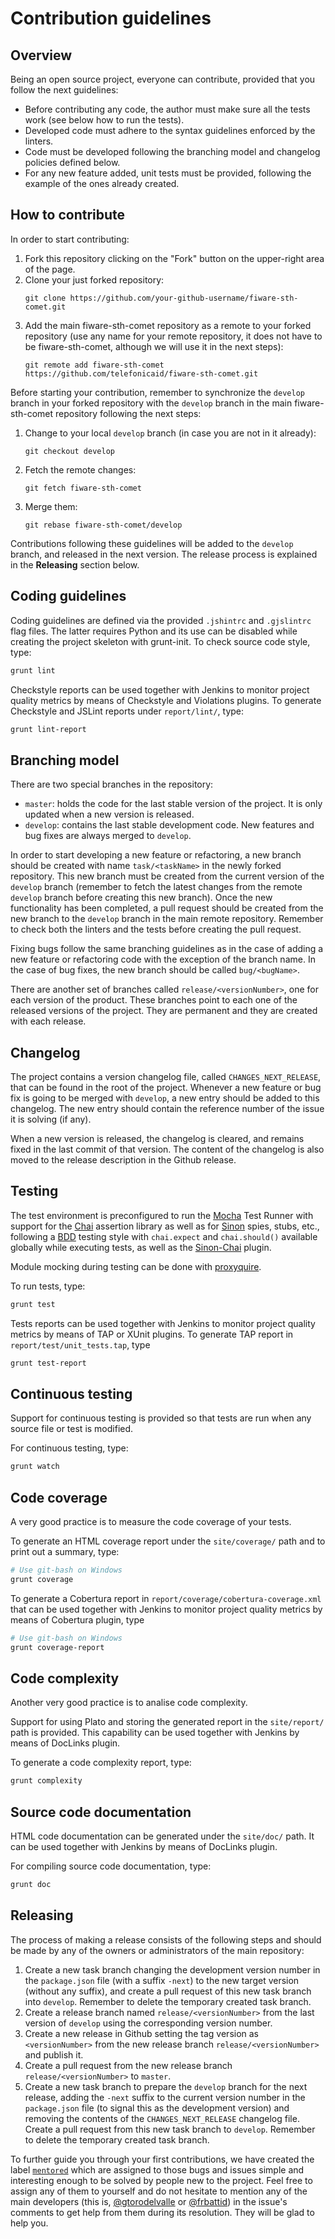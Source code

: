 # Contribution guidelines

## Overview

Being an open source project, everyone can contribute, provided that you follow the next guidelines:
* Before contributing any code, the author must make sure all the tests work (see below how to run the tests).
* Developed code must adhere to the syntax guidelines enforced by the linters.
* Code must be developed following the branching model and changelog policies defined below.
* For any new feature added, unit tests must be provided, following the example of the ones already created.

## How to contribute

In order to start contributing:
1. Fork this repository clicking on the "Fork" button on the upper-right area of the page.
2. Clone your just forked repository:
    ```
    git clone https://github.com/your-github-username/fiware-sth-comet.git
    ```
3. Add the main fiware-sth-comet repository as a remote to your forked repository (use any name for your remote repository, it does not have to be fiware-sth-comet, although we will use it in the next steps):
    ```
    git remote add fiware-sth-comet https://github.com/telefonicaid/fiware-sth-comet.git
    ```

Before starting your contribution, remember to synchronize the `develop` branch in your forked repository with the `develop` branch in the main fiware-sth-comet repository following the next steps:
1. Change to your local `develop` branch (in case you are not in it already):
    ```
    git checkout develop
    ```
2. Fetch the remote changes:
    ```
    git fetch fiware-sth-comet
    ```
3. Merge them:
    ```
    git rebase fiware-sth-comet/develop
    ```

Contributions following these guidelines will be added to the `develop` branch, and released in the next version. The release process is explained in the **Releasing** section below.

## Coding guidelines

Coding guidelines are defined via the provided `.jshintrc` and `.gjslintrc` flag files. The latter requires Python and its use can be disabled while creating the project skeleton with grunt-init.
To check source code style, type:
```bash
grunt lint
```

Checkstyle reports can be used together with Jenkins to monitor project quality metrics by means of Checkstyle and Violations plugins. To generate Checkstyle and JSLint reports under `report/lint/`, type:
```bash
grunt lint-report
```

## Branching model

There are two special branches in the repository:
* `master`: holds the code for the last stable version of the project. It is only updated when a new version is released.
* `develop`: contains the last stable development code. New features and bug fixes are always merged to `develop`.

In order to start developing a new feature or refactoring, a new branch should be created with name `task/<taskName>` in the newly forked repository. This new branch must be created from the current version of the `develop` branch (remember to fetch the latest changes from the remote `develop` branch before creating this new branch). Once the new functionality has been completed, a pull request should be created from the new branch to the `develop` branch in the main remote repository. Remember to check both the linters and the tests before creating the pull request.

Fixing bugs follow the same branching guidelines as in the case of adding a new feature or refactoring code with the exception of the branch name. In the case of bug fixes, the new branch should be called `bug/<bugName>`.

There are another set of branches called `release/<versionNumber>`, one for each version of the product. These branches point to each one of the released versions of the project. They are permanent and they are created with each release.

## Changelog

The project contains a version changelog file, called `CHANGES_NEXT_RELEASE`, that can be found in the root of the project. Whenever a new feature or bug fix is going to be merged with `develop`, a new entry should be added to this changelog. The new entry should contain the reference number of the issue it is solving (if any).

When a new version is released, the changelog is cleared, and remains fixed in the last commit of that version. The content of the changelog is also moved to the release description in the Github release.

## Testing

The test environment is preconfigured to run the [Mocha](http://visionmedia.github.io/mocha/) Test Runner with support for the [Chai](http://chaijs.com/) assertion library as well as for [Sinon](http://sinonjs.org/) spies, stubs, etc., following a [BDD](http://chaijs.com/api/bdd/) testing style with `chai.expect` and `chai.should()` available globally while executing tests, as well as the [Sinon-Chai](http://chaijs.com/plugins/sinon-chai) plugin.

Module mocking during testing can be done with [proxyquire](https://github.com/thlorenz/proxyquire).

To run tests, type:
```bash
grunt test
```

Tests reports can be used together with Jenkins to monitor project quality metrics by means of TAP or XUnit plugins. To generate TAP report in `report/test/unit_tests.tap`, type
```bash
grunt test-report
```
## Continuous testing

Support for continuous testing is provided so that tests are run when any source file or test is modified.

For continuous testing, type:
```bash
grunt watch
```

## Code coverage

A very good practice is to measure the code coverage of your tests.

To generate an HTML coverage report under the `site/coverage/` path and to print out a summary, type:
```bash
# Use git-bash on Windows
grunt coverage
```

To generate a Cobertura report in `report/coverage/cobertura-coverage.xml` that can be used together with Jenkins to monitor project quality metrics by means of Cobertura plugin, type
```bash
# Use git-bash on Windows
grunt coverage-report
```

## Code complexity

Another very good practice is to analise code complexity.

Support for using Plato and storing the generated report in the `site/report/` path is provided. This capability can be used together with Jenkins by means of DocLinks plugin.

To generate a code complexity report, type:
```bash
grunt complexity
```

## Source code documentation

HTML code documentation can be generated under the `site/doc/` path. It can be used together with Jenkins by means of DocLinks plugin.

For compiling source code documentation, type:
```bash
grunt doc
```

## Releasing

The process of making a release consists of the following steps and should be made by any of the owners or administrators of the main repository:
1. Create a new task branch changing the development version number in the `package.json` file (with a suffix `-next`) to the new target version (without any suffix), and create a pull request of this new task branch into `develop`. Remember to delete the temporary created task branch.
2. Create a release branch named `release/<versionNumber>` from the last version of `develop` using the corresponding version number.
3. Create a new release in Github setting the tag version as `<versionNumber>` from the new release branch `release/<versionNumber>` and publish it.
4. Create a pull request from the new release branch `release/<versionNumber>` to `master`.
5. Create a new task branch to prepare the `develop` branch for the next release, adding the `-next` suffix to the current version number in the `package.json` file (to signal this as the development version) and removing the contents of the `CHANGES_NEXT_RELEASE` changelog file. Create a pull request from this new task branch to `develop`. Remember to delete the temporary created task branch.

To further guide you through your first contributions, we have created the label [```mentored```](https://github.com/telefonicaid/fiware-sth-comet/labels/mentored) which are assigned to those bugs and issues simple and interesting enough to be solved by people new to the project. Feel free to assign any of them to yourself and do not hesitate to mention any of the main developers (this is, [@gtorodelvalle](https://github.com/gtorodelvalle) or [@frbattid](https://github.com/frbattid)) in the issue's comments to get help from them during its resolution. They will be glad to help you.
